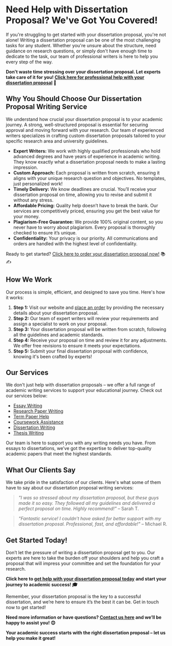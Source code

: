 # Need Help with Dissertation Proposal? We've Got You Covered!

If you're struggling to get started with your dissertation proposal, you're not alone! Writing a dissertation proposal can be one of the most challenging tasks for any student. Whether you're unsure about the structure, need guidance on research questions, or simply don't have enough time to dedicate to the task, our team of professional writers is here to help you every step of the way.

**Don't waste time stressing over your dissertation proposal. Let experts take care of it for you! [Click here for professional help with your dissertation proposal](https://tinyurl.com/topessay?keyword=help+with+dissertation+proposal) 🚀**

## Why You Should Choose Our Dissertation Proposal Writing Service

We understand how crucial your dissertation proposal is to your academic journey. A strong, well-structured proposal is essential for securing approval and moving forward with your research. Our team of experienced writers specializes in crafting custom dissertation proposals tailored to your specific research area and university guidelines.

- **Expert Writers:** We work with highly qualified professionals who hold advanced degrees and have years of experience in academic writing. They know exactly what a dissertation proposal needs to make a lasting impression.
- **Custom Approach:** Each proposal is written from scratch, ensuring it aligns with your unique research question and objectives. No templates, just personalized work!
- **Timely Delivery:** We know deadlines are crucial. You’ll receive your dissertation proposal on time, allowing you to revise and submit it without any stress.
- **Affordable Pricing:** Quality help doesn’t have to break the bank. Our services are competitively priced, ensuring you get the best value for your money.
- **Plagiarism-Free Guarantee:** We provide 100% original content, so you never have to worry about plagiarism. Every proposal is thoroughly checked to ensure it’s unique.
- **Confidentiality:** Your privacy is our priority. All communications and orders are handled with the highest level of confidentiality.

Ready to get started? [Click here to order your dissertation proposal now!](https://tinyurl.com/topessay?keyword=help+with+dissertation+proposal) 📚✍️

## How We Work

Our process is simple, efficient, and designed to save you time. Here's how it works:

1. **Step 1:** Visit our website and [place an order](https://tinyurl.com/topessay?keyword=help+with+dissertation+proposal) by providing the necessary details about your dissertation proposal.
2. **Step 2:** Our team of expert writers will review your requirements and assign a specialist to work on your proposal.
3. **Step 3:** Your dissertation proposal will be written from scratch, following all the guidelines and academic standards.
4. **Step 4:** Receive your proposal on time and review it for any adjustments. We offer free revisions to ensure it meets your expectations.
5. **Step 5:** Submit your final dissertation proposal with confidence, knowing it's been crafted by experts!

## Our Services

We don't just help with dissertation proposals – we offer a full range of academic writing services to support your educational journey. Check out our services below:

- [Essay Writing](https://tinyurl.com/topessay?keyword=help+with+dissertation+proposal)
- [Research Paper Writing](https://tinyurl.com/topessay?keyword=help+with+dissertation+proposal)
- [Term Paper Help](https://tinyurl.com/topessay?keyword=help+with+dissertation+proposal)
- [Coursework Assistance](https://tinyurl.com/topessay?keyword=help+with+dissertation+proposal)
- [Dissertation Writing](https://tinyurl.com/topessay?keyword=help+with+dissertation+proposal)
- [Thesis Writing](https://tinyurl.com/topessay?keyword=help+with+dissertation+proposal)

Our team is here to support you with any writing needs you have. From essays to dissertations, we’ve got the expertise to deliver top-quality academic papers that meet the highest standards.

## What Our Clients Say

We take pride in the satisfaction of our clients. Here's what some of them have to say about our dissertation proposal writing services:

> _"I was so stressed about my dissertation proposal, but these guys made it so easy. They followed all my guidelines and delivered a perfect proposal on time. Highly recommend!"_ – Sarah T.

> _"Fantastic service! I couldn’t have asked for better support with my dissertation proposal. Professional, fast, and affordable!"_ – Michael R.

## Get Started Today!

Don’t let the pressure of writing a dissertation proposal get to you. Our experts are here to take the burden off your shoulders and help you craft a proposal that will impress your committee and set the foundation for your research.

**Click here to [get help with your dissertation proposal today](https://tinyurl.com/topessay?keyword=help+with+dissertation+proposal) and start your journey to academic success! 🎓**

Remember, your dissertation proposal is the key to a successful dissertation, and we’re here to ensure it’s the best it can be. Get in touch now to get started!

**Need more information or have questions? [Contact us here](https://tinyurl.com/topessay?keyword=help+with+dissertation+proposal) and we’ll be happy to assist you! 😊**

**Your academic success starts with the right dissertation proposal – let us help you make it great!**
